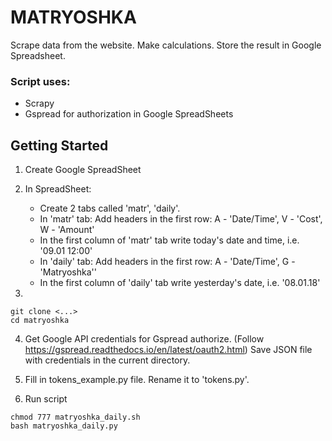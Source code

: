 # MATRYOSHKA 

Scrape data from the website. Make calculations. Store the result in Google Spreadsheet. 

### Script uses:

- Scrapy 
- Gspread for authorization in Google SpreadSheets

## Getting Started

1. Create Google SpreadSheet

2. In SpreadSheet:
   - Create 2 tabs called 'matr', 'daily'.
   - In 'matr' tab: Add headers in the first row: A - 'Date/Time', V - 'Cost', W - 'Amount' 
   - In the first column of 'matr' tab write today's date and time, i.e. '09.01 12:00'
   - In 'daily' tab: Add headers in the first row: A - 'Date/Time', G - 'Matryoshka'' 
   - In the first column of 'daily' tab write yesterday's date, i.e. '08.01.18'


3. 
```
git clone <...> 
cd matryoshka
```

4. Get Google API credentials for Gspread authorize. 
(Follow https://gspread.readthedocs.io/en/latest/oauth2.html)
Save JSON file with credentials in the current directory.

5. Fill in tokens_example.py file. Rename it to 'tokens.py'.

6. Run script

```
chmod 777 matryoshka_daily.sh
bash matryoshka_daily.py
```
